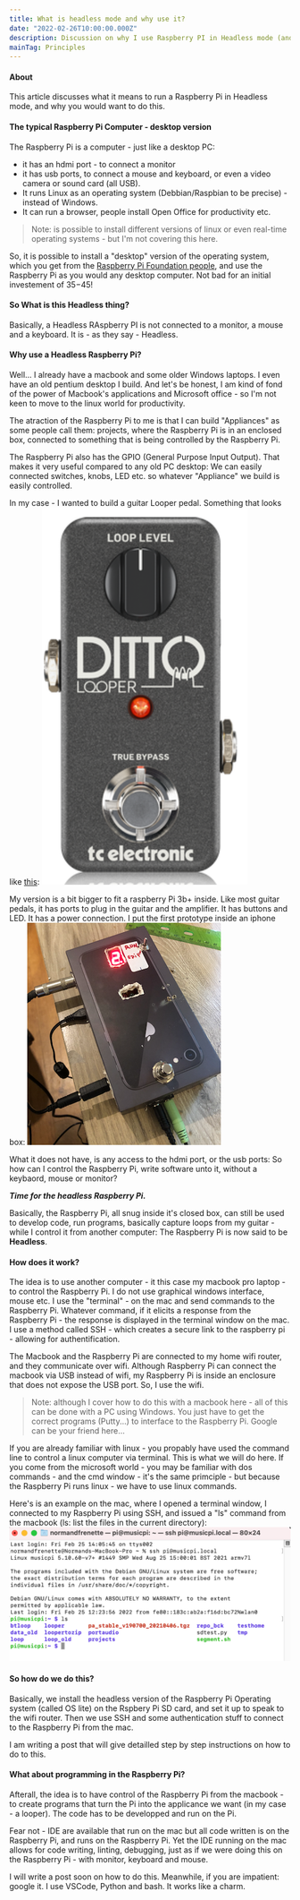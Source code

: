 ```yaml
---
title: What is headless mode and why use it?
date: "2022-02-26T10:00:00.000Z"
description: Discussion on why I use Raspberry PI in Headless mode (and what that is).
mainTag: Principles
---
```

#### About
This article discusses what it means to run a Raspberry Pi in Headless mode, and why you would want to do this.

#### The typical Raspberry Pi Computer - desktop version

The Raspberry Pi is a computer - just like a desktop PC:  
- it has an hdmi port - to connect a monitor
- it has usb ports, to connect a mouse and keyboard, or even a video camera or sound card (all USB).
- It runs Linux as an operating system (Debbian/Raspbian to be precise) - instead of Windows.
- It can run a browser, people install Open Office for productivity etc.  
> Note:  is possible to install different versions of linux or even real-time operating systems - but I'm not covering this here.  

So, it is possible to install a "desktop" version of the operating system, which you get from the [Raspberry Pi Foundation people](https://www.raspberrypi.com/), and use the Raspberry Pi as you would any desktop computer. Not bad for an initial investement of $35-$45!

#### So What is this Headless thing?

Basically, a Headless RAspberry PI is not connected to a monitor, a mouse and a keyboard.  It is - as they say - Headless.

#### Why use a Headless Raspberry Pi?

Well...  I already have a macbook and some older Windows laptops. I even have an old pentium desktop I build. And let's be honest, I am kind of fond of the power of Macbook's applications and Microsoft office - so I'm not keen to move to the linux world for productivity.

The atraction of the Raspberry Pi to me is that I can build "Appliances" as some people call them:  projects, where the Raspberry Pi is in an enclosed box, connected to something that is being controlled by the Raspberry Pi.

The Raspberry Pi also has the GPIO (General Purpose Input Output).  That makes it very useful compared to any old PC desktop:  We can easily connected switches, knobs, LED etc. so whatever "Appliance" we build is easily controlled.

In my case - I wanted to build a guitar Looper pedal. Something that looks like [this](https://www.tcelectronic.com/product.html?modelCode=P0DD4):
![TC Electronics Ditto Looper](./ditto.png)

My version is a bit bigger to fit a raspberry Pi 3b+ inside.  Like most guitar pedals, it has ports to plug in the guitar and the amplifier.  It has buttons and LED.  It has a power connection.  I put the first prototype inside an iphone box:
![Looper inside iphone box](./looper_iphone.png)

What it does not have, is any access to the hdmi port, or the usb ports: So how can I control the Raspberry Pi, write software unto it, without a keybaord, mouse or monitor?

***Time for the headless Raspberry Pi.***  

Basically, the Raspberry Pi, all snug inside it's closed box, can still be used to develop code, run programs, basically capture loops from my guitar - while I control it from another computer:  The Raspberry Pi is now said to be **Headless**.

#### How does it work?

The idea is to use another computer - it this case my macbook pro laptop - to control the Raspberry Pi.  I do not use graphical  windows interface, mouse etc. I use the "terminal" - on the mac  and send commands to the Raspberry Pi.  Whatever command, if it elicits a response from the Raspberry Pi - the response is displayed in the terminal window on the mac.  I use a method called SSH - which creates a secure link to the raspberry pi - allowing for authentification.  

The Macbook and the Raspberry Pi are connected to my home wifi router, and they communicate over wifi.  Although Raspberry Pi can connect the macbook via USB instead of wifi, my Raspberry Pi is inside an enclosure that does not expose the USB port. So,  I use the wifi.

>Note: although I cover how to do this with a macbook here - all of this can be done with a PC using Windows.  You just have to get the correct programs (Putty...) to interface to the Raspberry Pi.  Google can be your friend here...

If you are already familiar with linux - you propably have used the command line to control a linux computer via terminal. This is what we will do here. If you come from the microsoft world - you may be familiar with dos commands - and the cmd window - it's the same primciple - but because the Raspberry Pi runs linux - we have to use linux commands.  

Here's is an example on the mac, where I opened a terminal window, I connected to my Raspberry Pi using SSH, and issued a "ls" command from the macbook (ls: list the files in the current directory):
![Terminal Screen shot](./terminal.png)

#### So how do we do this?

Basically, we install the headless version of the Raspberry Pi Operating system (called OS lite) on the Rspbery Pi SD card, and set it up to speak to the wifi router.  Then we use SSH and some authentication stuff to connect to the Raspberry Pi from the mac.  

I am writing a post that will give detailled step by step instructions on how to do to this.

#### What about programming in the Raspberry Pi?

Afterall, the idea is to have control of the Raspberry Pi from the macbook - to create programs that turn the Pi into the applicance we want (in my case - a looper).  The code has to be developped and run on the Pi.

Fear not - IDE are available that run on the mac but all code written is on the Raspberry Pi, and runs on the Raspberry Pi.  Yet the IDE running on the mac allows for code writing, linting, debugging, just as if we were doing this on the Raspberry Pi - with monitor, keyboard and mouse.

I will write a post soon on how to do this.  Meanwhile, if you are impatient: google it. I use VSCode, Python and bash. It works like a charm.
